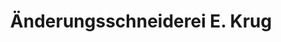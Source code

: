 ---
title: "Änderungsschneiderei E. Krug"
url: /salzwedel/aenderungsschneiderei-e-krug/
shop: Schneiderei
---